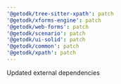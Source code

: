 ```yaml
---
'@getodk/tree-sitter-xpath': patch
'@getodk/xforms-engine': patch
'@getodk/web-forms': patch
'@getodk/scenario': patch
'@getodk/ui-solid': patch
'@getodk/common': patch
'@getodk/xpath': patch
---
```


Updated external dependencies
